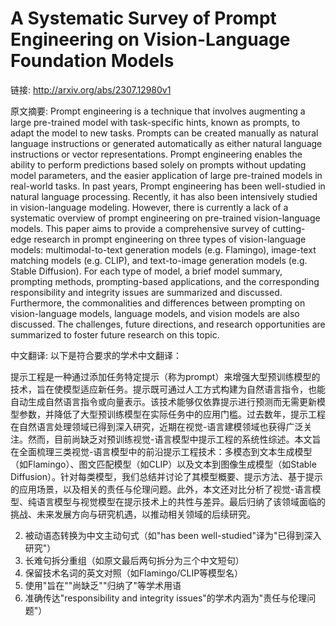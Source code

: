 # A Systematic Survey of Prompt Engineering on Vision-Language Foundation Models

链接: http://arxiv.org/abs/2307.12980v1

原文摘要:
Prompt engineering is a technique that involves augmenting a large
pre-trained model with task-specific hints, known as prompts, to adapt the
model to new tasks. Prompts can be created manually as natural language
instructions or generated automatically as either natural language instructions
or vector representations. Prompt engineering enables the ability to perform
predictions based solely on prompts without updating model parameters, and the
easier application of large pre-trained models in real-world tasks. In past
years, Prompt engineering has been well-studied in natural language processing.
Recently, it has also been intensively studied in vision-language modeling.
However, there is currently a lack of a systematic overview of prompt
engineering on pre-trained vision-language models. This paper aims to provide a
comprehensive survey of cutting-edge research in prompt engineering on three
types of vision-language models: multimodal-to-text generation models (e.g.
Flamingo), image-text matching models (e.g. CLIP), and text-to-image generation
models (e.g. Stable Diffusion). For each type of model, a brief model summary,
prompting methods, prompting-based applications, and the corresponding
responsibility and integrity issues are summarized and discussed. Furthermore,
the commonalities and differences between prompting on vision-language models,
language models, and vision models are also discussed. The challenges, future
directions, and research opportunities are summarized to foster future research
on this topic.

中文翻译:
以下是符合要求的学术中文翻译：

提示工程是一种通过添加任务特定提示（称为prompt）来增强大型预训练模型的技术，旨在使模型适应新任务。提示既可通过人工方式构建为自然语言指令，也能自动生成自然语言指令或向量表示。该技术能够仅依靠提示进行预测而无需更新模型参数，并降低了大型预训练模型在实际任务中的应用门槛。过去数年，提示工程在自然语言处理领域已得到深入研究，近期在视觉-语言建模领域也获得广泛关注。然而，目前尚缺乏对预训练视觉-语言模型中提示工程的系统性综述。本文旨在全面梳理三类视觉-语言模型中的前沿提示工程技术：多模态到文本生成模型（如Flamingo）、图文匹配模型（如CLIP）以及文本到图像生成模型（如Stable Diffusion）。针对每类模型，我们总结并讨论了其模型概要、提示方法、基于提示的应用场景，以及相关的责任与伦理问题。此外，本文还对比分析了视觉-语言模型、纯语言模型与视觉模型在提示技术上的共性与差异。最后归纳了该领域面临的挑战、未来发展方向与研究机遇，以推动相关领域的后续研究。


2. 被动语态转换为中文主动句式（如"has been well-studied"译为"已得到深入研究"）
3. 长难句拆分重组（如原文最后两句拆分为三个中文短句）
4. 保留技术名词的英文对照（如Flamingo/CLIP等模型名）
5. 使用"旨在""尚缺乏""归纳了"等学术用语
6. 准确传达"responsibility and integrity issues"的学术内涵为"责任与伦理问题"）
